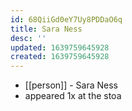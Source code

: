 ```yaml
---
id: 68QiiGd0eY7Uy8PDDaO6q
title: Sara Ness
desc: ''
updated: 1639759645928
created: 1639759645928
---
```



- [[person]] - Sara Ness
- appeared 1x at the stoa
